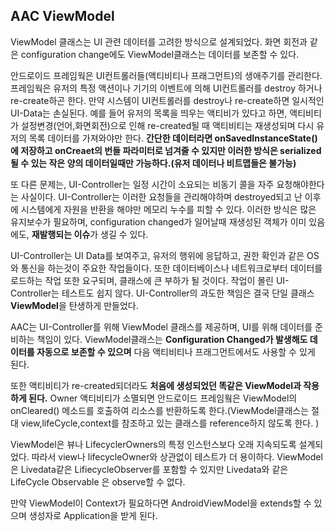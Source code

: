 ## AAC ViewModel

ViewModel 클래스는 UI 관련 데이터를 고려한 방식으로 설계되었다. 화면 회전과 같은 configuration change에도 ViewModel클래스는 데이터를 보존할 수 있다.

안드로이드 프레임웍은 UI컨트롤러들(액티비티나 프래그먼트)의 생애주기를 관리한다. 프레임웍은 유저의 특정 액션이나 기기의 이벤트에 의해 UI컨트롤러를 destroy 하거나 re-create하곤 한다. 만약 시스템이 UI컨트롤러를 destroy나 re-create하면 일시적인 UI-Data는 손실된다. 예를 들어 유저의 목록을 띄우는 액티비가 있다고 하면, 액티비티가 설정변경(언어,화면회전)으로 인해 re-created될 때 액티비티는 재생성되며 다시 유저의 목록 데이터를 가져와야만 한다. **간단한 데이터라면 onSavedInstanceState()에 저장하고 onCreaet의 번들 파라미터로 넘겨줄 수 있지만 이러한 방식은 serialized 될 수 있는 작은 양의 데이터일때만 가능하다.(유저 데이터나 비트맵들은 불가능)**

또 다른 문제는, UI-Controller는 일정 시간이 소요되는 비동기 콜을 자주 요청해야한다는 사실이다. UI-Controller는 이러한 요청들을 관리해야하며 destroyed되고 난 이후에 시스템에게 자원을 반환을 해야만 메모리 누수를 피할 수 있다. 이러한 방식은 많은 유지보수가 필요하며, configuration changed가 일어날때 재생성된 객체가 이미 있음에도, **재발행되는 이슈**가 생길 수 있다.

UI-Controller는 UI Data를 보여주고, 유저의 행위에 응답하고, 권한 확인과 같은 OS와 통신을 하는것이 주요한 작업들이다. 또한 데이터베이스나 네트워크로부터 데이터를 로드하는 작업 또한 요구되며, 클래스에 큰 부하가 될 것이다. 작업이 몰린 UI-Controller는 테스트도 쉽지 않다. UI-Controller의 과도한 책임은 결국 단일 클래스 **ViewModel**을 탄생하게 만들었다.

AAC는 UI-Controller를 위해 ViewModel 클래스를 제공하며, UI를 위해 데이터를 준비하는 책임이 있다. ViewModel클래스는 **Configuration Changed가 발생해도 데이터를 자동으로 보존할 수 있으며** 다음 액티비티나 프래그먼트에서도 사용할 수 있게 된다.

또한 액티비티가 re-created되더라도 **처음에 생성되었던 똑같은 ViewModel과 작용하게 된다.** Owner 액티비티가 소멸되면 안드로이드 프레임웤은 ViewModel의 onCleared() 메소드를 호출하여 리소스를 반환하도록 한다.(ViewModel클래스는 절대 view,lifeCycle,context를 참조하고 있는 클래스를 reference하지 않도록 한다. )

ViewModel은 뷰나 LifecyclerOwners의 특정 인스턴스보다 오래 지속되도록 설계되었다. 따라서 view나 lifecycleOwner와 상관없이 테스트가 더 용이하다. ViewModel은 Livedata같은 LifiecycleObserver를 포함할 수 있지만 Livedata와 같은 LifeCycle Observable 은 observe할 수 없다. 

만약 ViewModel이 Context가 필요하다면 AndroidViewModel을 extends할 수 있으며 생성자로 Application을 받게 된다.
